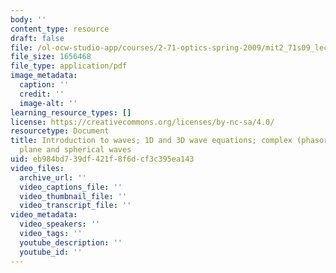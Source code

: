 ```yaml
---
body: ''
content_type: resource
draft: false
file: /ol-ocw-studio-app/courses/2-71-optics-spring-2009/mit2_71s09_lec11.pdf
file_size: 1656468
file_type: application/pdf
image_metadata:
  caption: ''
  credit: ''
  image-alt: ''
learning_resource_types: []
license: https://creativecommons.org/licenses/by-nc-sa/4.0/
resourcetype: Document
title: Introduction to waves; 1D and 3D wave equations; complex (phasor) representation;
  plane and spherical waves
uid: eb984bd7-39df-421f-8f6d-cf3c395ea143
video_files:
  archive_url: ''
  video_captions_file: ''
  video_thumbnail_file: ''
  video_transcript_file: ''
video_metadata:
  video_speakers: ''
  video_tags: ''
  youtube_description: ''
  youtube_id: ''
---
```

